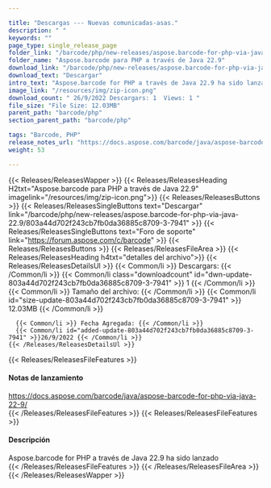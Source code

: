 ```yaml
---

title: "Descargas --- Nuevas comunicadas-asas."
description: " "
keywords: ""
page_type: single_release_page
folder_link: "/barcode/php/new-releases/aspose.barcode-for-php-via-java-22.9/"
folder_name: "Aspose.barcode para PHP a través de Java 22.9"
download_link: "/barcode/php/new-releases/aspose.barcode-for-php-via-java-22.9/803a44d702f243cb7fb0da36885c8709-3-7941"
download_text: "Descargar"
intro_text: "Aspose.barcode for PHP a través de Java 22.9 ha sido lanzado"
image_link: "/resources/img/zip-icon.png"
download_count: " 26/9/2022 Descargars: 1  Views: 1 "
file_size: "File Size: 12.03MB"
parent_path: "barcode/php"
section_parent_path: "barcode/php"

tags: "Barcode, PHP"
release_notes_url: "https://docs.aspose.com/barcode/java/aspose-barcode-for-php-via-java-22-9/"
weight: 53

---
```


{{< Releases/ReleasesWapper >}}
  {{< Releases/ReleasesHeading H2txt="Aspose.barcode para PHP a través de Java 22.9" imagelink="/resources/img/zip-icon.png">}}
  {{< Releases/ReleasesButtons >}}
    {{< Releases/ReleasesSingleButtons text="Descargar" link="/barcode/php/new-releases/aspose.barcode-for-php-via-java-22.9/803a44d702f243cb7fb0da36885c8709-3-7941" >}}
    {{< Releases/ReleasesSingleButtons text="Foro de soporte" link="https://forum.aspose.com/c/barcode" >}}
  {{< Releases/ReleasesButtons >}}
  {{< Releases/ReleasesFileArea >}}
    {{< Releases/ReleasesHeading h4txt="detalles del archivo">}}
    {{< Releases/ReleasesDetailsUl >}}
      {{< Common/li >}} Descargars: {{< /Common/li >}}
      {{< Common/li class="downloadcount" id="dwn-update-803a44d702f243cb7fb0da36885c8709-3-7941" >}} 1 {{< /Common/li >}}
      {{< Common/li >}} Tamaño del archivo: {{< /Common/li >}}
      {{< Common/li id="size-update-803a44d702f243cb7fb0da36885c8709-3-7941" >}} 12.03MB {{< /Common/li >}}

      {{< Common/li >}} Fecha Agregada: {{< /Common/li >}}
      {{< Common/li id="added-update-803a44d702f243cb7fb0da36885c8709-3-7941" >}}26/9/2022 {{< /Common/li >}}
    {{< /Releases/ReleasesDetailsUl >}}

  {{< Releases/ReleasesFileFeatures >}}
      <h4>Notas de lanzamiento</h4><div><a href='https://docs.aspose.com/barcode/java/aspose-barcode-for-php-via-java-22-9/'>https://docs.aspose.com/barcode/java/aspose-barcode-for-php-via-java-22-9/</a></div>
  {{< /Releases/ReleasesFileFeatures >}}
  {{< Releases/ReleasesFileFeatures >}}
      <h4>Descripción</h4><div class="HTMLDescription">Aspose.barcode for PHP a través de Java 22.9 ha sido lanzado</div>
  {{< /Releases/ReleasesFileFeatures >}}
 {{< /Releases/ReleasesFileArea >}}
{{< /Releases/ReleasesWapper >}}


